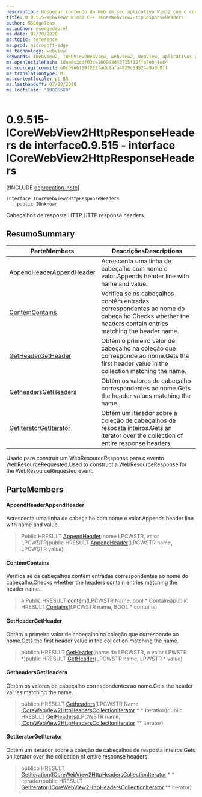 ```yaml
---
description: Hospedar conteúdo da Web em seu aplicativo Win32 com o controle WebView2 do Microsoft Edge
title: 0.9.515-WebView2 Win32 C++ ICoreWebView2HttpResponseHeaders
author: MSEdgeTeam
ms.author: msedgedevrel
ms.date: 07/20/2020
ms.topic: reference
ms.prod: microsoft-edge
ms.technology: webview
keywords: IWebView2, IWebView2WebView, webview2, WebView, aplicativos Win32, Win32, Edge, ICoreWebView2, ICoreWebView2Controller, controle do navegador, HTML Edge
ms.openlocfilehash: 1daa6c3cdf03ce160968d43715f12ffa7eb41e84
ms.sourcegitcommit: e0cb9e6f59f222fade6afa4829c59524a9a9b9ff
ms.translationtype: MT
ms.contentlocale: pt-BR
ms.lasthandoff: 07/20/2020
ms.locfileid: "10885580"
---
```

# <span data-ttu-id="1197b-104">0.9.515-ICoreWebView2HttpResponseHeaders de interface</span><span class="sxs-lookup"><span data-stu-id="1197b-104">0.9.515 - interface ICoreWebView2HttpResponseHeaders</span></span> 

[!INCLUDE [deprecation-note](../../includes/deprecation-note.md)]

```
interface ICoreWebView2HttpResponseHeaders
  : public IUnknown
```

<span data-ttu-id="1197b-105">Cabeçalhos de resposta HTTP.</span><span class="sxs-lookup"><span data-stu-id="1197b-105">HTTP response headers.</span></span>

## <span data-ttu-id="1197b-106">Resumo</span><span class="sxs-lookup"><span data-stu-id="1197b-106">Summary</span></span>

 <span data-ttu-id="1197b-107">Parte</span><span class="sxs-lookup"><span data-stu-id="1197b-107">Members</span></span>                        | <span data-ttu-id="1197b-108">Descrições</span><span class="sxs-lookup"><span data-stu-id="1197b-108">Descriptions</span></span>
--------------------------------|---------------------------------------------
[<span data-ttu-id="1197b-109">AppendHeader</span><span class="sxs-lookup"><span data-stu-id="1197b-109">AppendHeader</span></span>](#appendheader) | <span data-ttu-id="1197b-110">Acrescenta uma linha de cabeçalho com nome e valor.</span><span class="sxs-lookup"><span data-stu-id="1197b-110">Appends header line with name and value.</span></span>
[<span data-ttu-id="1197b-111">Contém</span><span class="sxs-lookup"><span data-stu-id="1197b-111">Contains</span></span>](#contains) | <span data-ttu-id="1197b-112">Verifica se os cabeçalhos contêm entradas correspondentes ao nome do cabeçalho.</span><span class="sxs-lookup"><span data-stu-id="1197b-112">Checks whether the headers contain entries matching the header name.</span></span>
[<span data-ttu-id="1197b-113">GetHeader</span><span class="sxs-lookup"><span data-stu-id="1197b-113">GetHeader</span></span>](#getheader) | <span data-ttu-id="1197b-114">Obtém o primeiro valor de cabeçalho na coleção que corresponde ao nome.</span><span class="sxs-lookup"><span data-stu-id="1197b-114">Gets the first header value in the collection matching the name.</span></span>
[<span data-ttu-id="1197b-115">Getheaders</span><span class="sxs-lookup"><span data-stu-id="1197b-115">GetHeaders</span></span>](#getheaders) | <span data-ttu-id="1197b-116">Obtém os valores de cabeçalho correspondentes ao nome.</span><span class="sxs-lookup"><span data-stu-id="1197b-116">Gets the header values matching the name.</span></span>
[<span data-ttu-id="1197b-117">GetIterator</span><span class="sxs-lookup"><span data-stu-id="1197b-117">GetIterator</span></span>](#getiterator) | <span data-ttu-id="1197b-118">Obtém um iterador sobre a coleção de cabeçalhos de resposta inteiros.</span><span class="sxs-lookup"><span data-stu-id="1197b-118">Gets an iterator over the collection of entire response headers.</span></span>

<span data-ttu-id="1197b-119">Usado para construir um WebResourceResponse para o evento WebResourceRequested.</span><span class="sxs-lookup"><span data-stu-id="1197b-119">Used to construct a WebResourceResponse for the WebResourceRequested event.</span></span>

## <span data-ttu-id="1197b-120">Parte</span><span class="sxs-lookup"><span data-stu-id="1197b-120">Members</span></span>

#### <span data-ttu-id="1197b-121">AppendHeader</span><span class="sxs-lookup"><span data-stu-id="1197b-121">AppendHeader</span></span> 

<span data-ttu-id="1197b-122">Acrescenta uma linha de cabeçalho com nome e valor.</span><span class="sxs-lookup"><span data-stu-id="1197b-122">Appends header line with name and value.</span></span>

> <span data-ttu-id="1197b-123">Public HRESULT [AppendHeader](#appendheader)(nome LPCWSTR, valor LPCWSTR)</span><span class="sxs-lookup"><span data-stu-id="1197b-123">public HRESULT [AppendHeader](#appendheader)(LPCWSTR name, LPCWSTR value)</span></span>

#### <span data-ttu-id="1197b-124">Contém</span><span class="sxs-lookup"><span data-stu-id="1197b-124">Contains</span></span> 

<span data-ttu-id="1197b-125">Verifica se os cabeçalhos contêm entradas correspondentes ao nome do cabeçalho.</span><span class="sxs-lookup"><span data-stu-id="1197b-125">Checks whether the headers contain entries matching the header name.</span></span>

> <span data-ttu-id="1197b-126">a Public HRESULT [contém](#contains)(LPCWSTR Name, bool \* Contains)</span><span class="sxs-lookup"><span data-stu-id="1197b-126">public HRESULT [Contains](#contains)(LPCWSTR name, BOOL \* contains)</span></span>

#### <span data-ttu-id="1197b-127">GetHeader</span><span class="sxs-lookup"><span data-stu-id="1197b-127">GetHeader</span></span> 

<span data-ttu-id="1197b-128">Obtém o primeiro valor de cabeçalho na coleção que corresponde ao nome.</span><span class="sxs-lookup"><span data-stu-id="1197b-128">Gets the first header value in the collection matching the name.</span></span>

> <span data-ttu-id="1197b-129">público HRESULT [GetHeader](#getheader)(nome do LPCWSTR, o valor LPWSTR \*)</span><span class="sxs-lookup"><span data-stu-id="1197b-129">public HRESULT [GetHeader](#getheader)(LPCWSTR name, LPWSTR \* value)</span></span>

#### <span data-ttu-id="1197b-130">Getheaders</span><span class="sxs-lookup"><span data-stu-id="1197b-130">GetHeaders</span></span> 

<span data-ttu-id="1197b-131">Obtém os valores de cabeçalho correspondentes ao nome.</span><span class="sxs-lookup"><span data-stu-id="1197b-131">Gets the header values matching the name.</span></span>

> <span data-ttu-id="1197b-132">público HRESULT [Getheaders](#getheaders)(LPCWSTR Name, [ICoreWebView2HttpHeadersCollectionIterator](icorewebview2httpheaderscollectioniterator.md) \* \* Iteration)</span><span class="sxs-lookup"><span data-stu-id="1197b-132">public HRESULT [GetHeaders](#getheaders)(LPCWSTR name, [ICoreWebView2HttpHeadersCollectionIterator](icorewebview2httpheaderscollectioniterator.md) \*\* iterator)</span></span>

#### <span data-ttu-id="1197b-133">GetIterator</span><span class="sxs-lookup"><span data-stu-id="1197b-133">GetIterator</span></span> 

<span data-ttu-id="1197b-134">Obtém um iterador sobre a coleção de cabeçalhos de resposta inteiros.</span><span class="sxs-lookup"><span data-stu-id="1197b-134">Gets an iterator over the collection of entire response headers.</span></span>

> <span data-ttu-id="1197b-135">público HRESULT [Getiteration](#getiterator)([ICoreWebView2HttpHeadersCollectionIterator](icorewebview2httpheaderscollectioniterator.md) \* \* iterador)</span><span class="sxs-lookup"><span data-stu-id="1197b-135">public HRESULT [GetIterator](#getiterator)([ICoreWebView2HttpHeadersCollectionIterator](icorewebview2httpheaderscollectioniterator.md) \*\* iterator)</span></span>

